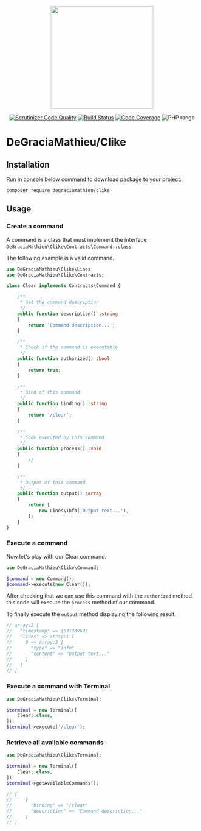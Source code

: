 <p align="center">
<img src="https://i17.servimg.com/u/f17/11/13/61/32/clike10.png" width="270">
</p>
<p align="center">
 <a href="https://scrutinizer-ci.com/g/degraciamathieu/clike/?branch=master"><img src="https://scrutinizer-ci.com/g/DeGraciaMathieu/Clike/badges/quality-score.png?b=master" alt="Scrutinizer Code Quality"></a>
<a href="https://travis-ci.org/DeGraciaMathieu/Clike"><img src="https://travis-ci.org/DeGraciaMathieu/Clike.svg?branch=master" alt="Build Status"></a>
<a href="https://scrutinizer-ci.com/g/DeGraciaMathieu/Clike/?branch=master"><img src="https://scrutinizer-ci.com/g/DeGraciaMathieu/Clike/badges/coverage.png?b=master" alt="Code Coverage"></a>
<img src="https://img.shields.io/travis/php-v/DeGraciaMathieu/Clike.svg" alt="PHP range"> 
</p>

# DeGraciaMathieu/Clike

## Installation
 
Run in console below command to download package to your project:

```
composer require degraciamathieu/clike
```

## Usage

### Create a command

A command is a class that must implement the interface ```DeGraciaMathieu\Clike\Contracts\Command::class```.

The following example is a valid command.

```php
use DeGraciaMathieu\Clike\Lines;
use DeGraciaMathieu\Clike\Contracts;

class Clear implements Contracts\Command {

    /**
     * Get the command description
     */
    public function description() :string
    {
        return 'Command description...';
    }

    /**
     * Check if the command is executable
     */
    public function authorized() :bool
    {
        return true;
    }

    /**
     * Bind of this command
     */
    public function binding() :string
    {
        return '/clear';
    }

    /**
     * Code executed by this command
     */
    public function process() :void
    {
        //
    }

    /**
     * Output of this command
     */
    public function output() :array
    {
        return [
            new Lines\Info('Output text...'),
        ];
    }
}
```

### Execute a command

Now let's play with our Clear command.

```php
use DeGraciaMathieu\Clike\Command;

$command = new Command();
$command->execute(new Clear());
```

After checking that we can use this command with the ```authorized``` method this code will execute the ```process``` method of our command.

To finally execute the ```output``` method displaying the following result.

```php
// array:2 [
//   "timestamp" => 1531339693
//   "lines" => array:1 [
//     0 => array:2 [
//       "type" => "info"
//       "content" => "Output text..."
//     ]
//   ]
// ]
```

### Execute a command with Terminal

```php
use DeGraciaMathieu\Clike\Terminal;

$terminal = new Terminal([
    Clear::class,
]);
$terminal->execute('/clear');
```

### Retrieve all available commands

```php
use DeGraciaMathieu\Clike\Terminal;

$terminal = new Terminal([
    Clear::class,
]);
$terminal->getAvailableCommands();

// [
//     [
//       "binding" => "/clear"
//       "description" => "Command description..."
//     ]
// ]
```
